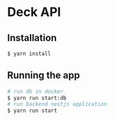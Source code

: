 # Deck API
## Installation

```bash
$ yarn install
```

## Running the app

```bash
# run db in docker
$ yarn run start:db
# run backend nestjs application
$ yarn run start
```
